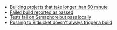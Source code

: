 - [Building projects that take longer than 60 minute](/docs/build-takes-longer-than-an-hour.html)
- [Failed build reported as passed](/docs/failed-build-reported-as-passed.html)
- [Tests fail on Semaphore but pass locally](/docs/tests-fail-on-semaphore-but-pass-locally.html)
- [Pushing to Bitbucket doesn't always trigger a build](/docs/pushing-to-bitbucket-doesnt-always-trigger-a-build.html)
